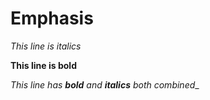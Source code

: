 # Emphasis
*This line is italics*

**This line is bold**

_This line has **bold** and **italics** both combined__
